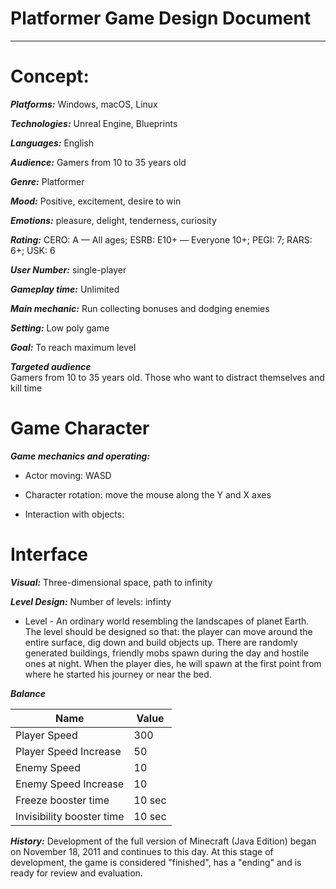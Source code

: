 # Platformer Game Design Document
---
# Concept:

***Platforms:***  Windows, macOS, Linux

***Technologies:*** Unreal Engine, Blueprints

***Languages:***  English

***Audience:*** Gamers from 10 to 35 years old

***Genre:*** Platformer

***Mood:*** Positive, excitement, desire to win 

***Emotions:***  pleasure, delight, tenderness, curiosity

***Rating:***  CERO: A — All ages; ESRB: E10+ — Everyone 10+; PEGI: 7; RARS: 6+; USK: 6

***User Number:***  single-player

***Gameplay time:***  Unlimited 

***Main mechanic:***  Run collecting bonuses and dodging enemies

***Setting:***   Low poly game 

***Goal:*** To reach maximum level
 
***Targeted audience***  
Gamers from 10 to 35 years old.
Those who want to distract themselves and kill time

# Game Character 
***Game mechanics and operating:*** 

- Actor moving: WASD

- Character rotation: move the mouse along the Y and X axes

- Interaction with objects: 
  
# Interface 

***Visual:***
Three-dimensional space, path to infinity

***Level Design:***
Number of levels: infinty
- Level - An ordinary world resembling the landscapes of planet Earth.
The level should be designed so that: the player can move around the entire surface, dig down and build objects up. There are randomly generated buildings, friendly mobs spawn during the day and hostile ones at night.
When the player dies, he will spawn at the first point from where he started his journey or near the bed.


***Balance***

Name | Value |
---|---|
Player Speed | 300 | 
Player Speed Increase | 50 | 
Enemy Speed | 10 |
Enemy Speed Increase | 10 | 
Freeze booster time | 10 sec |
Invisibility booster time | 10 sec |



***History:***
Development of the full version of Minecraft (Java Edition) began on November 18, 2011 and continues to this day. At this stage of development, the game is considered "finished", has a "ending" and is ready for review and evaluation. 
